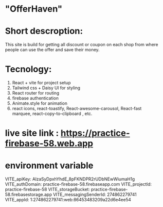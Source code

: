 # "OfferHaven"

# Short descroption:
This site is build for getting all discount or coupon on each shop from where people can use the offer and save their money.

# Tecnology:
1. React + vite for project setup
2. Tailwind css + Daisy UI for styling
3. React router for routing
4. firebase authentication
5. Animate.style for animation
6. react icons, react-toastify, React-awesome-carousol, React-fast marquee, react-copy-to-clipboard ,  etc.


# live site link : https://practice-firebase-58.web.app
 
# environment variable
VITE_apiKey: AIzaSyDpxhYhdE_8pFKNDPR2rUDbNEwWiumaH1g
VITE_authDomain: practice-firebase-58.firebaseapp.com
VITE_projectId: practice-firebase-58
VITE_storageBucket: practice-firebase-58.firebasestorage.app
VITE_messagingSenderId: 274862279741
VITE_appId: 1:274862279741:web:86453483209a22d6e4ee54
